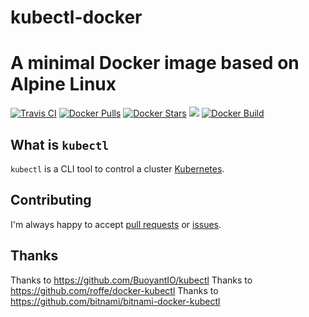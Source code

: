 # kubectl-docker
A minimal Docker image based on Alpine Linux
==============

[![Travis CI](https://img.shields.io/travis/bug-c/kubectl-docker/master.svg)](https://travis-ci.org/bug-c/kubectl-docker/branches) 
[![Docker Pulls](https://img.shields.io/docker/pulls/ctdc/kubectl.svg)](https://hub.docker.com/r/ctdc/kubectl/) 
[![Docker Stars](https://img.shields.io/docker/stars/ctdc/kubectl.svg)](https://hub.docker.com/r/ctdc/kubectl/) 
[![](https://images.microbadger.com/badges/image/ctdc/kubectl.svg)](https://microbadger.com/images/ctdc/kubectl "Get your own image badge on microbadger.com")
[![Docker Build](https://img.shields.io/docker/automated/ctdc/kubectl.svg)](https://cloud.docker.com/swarm/ctdc/repository/docker/ctdc/kubectl/builds)

## What is `kubectl`

`kubectl` is a CLI tool to control a cluster [Kubernetes](http://kubernetes.io/).


Contributing
------------

I'm always happy to accept [pull requests](https://github.com/bug-c/kubectl-docker/pulls) or [issues](https://github.com/bug-c/kubectl-docker/issues).

Thanks
------

Thanks to https://github.com/BuoyantIO/kubectl
Thanks to https://github.com/roffe/docker-kubectl
Thanks to https://github.com/bitnami/bitnami-docker-kubectl